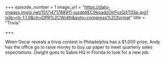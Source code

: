 +++
episode_number = 1
image_url = "https://dato-images.imgix.net/151/1471788911-juzdptIEC9koadzOlrFozQ4T0Sp.jpg?ixlib=rb-1.1.0&ch=DPR%2CWidth&auto=compress%2Cformat"
title = "Trivia"

+++

When Oscar reveals a trivia contest in Philadelphia has a $1,000 prize, Andy has the office go to raise money to buy up paper to meet quarterly sales expectations. Dwight goes to Sabre HQ in Florida to look for a new job.